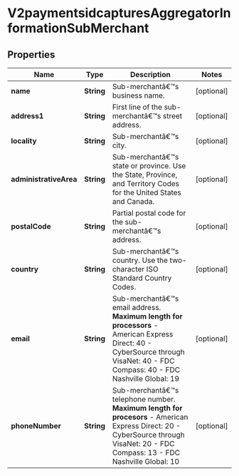 
# V2paymentsidcapturesAggregatorInformationSubMerchant

## Properties
Name | Type | Description | Notes
------------ | ------------- | ------------- | -------------
**name** | **String** | Sub-merchantâ€™s business name. |  [optional]
**address1** | **String** | First line of the sub-merchantâ€™s street address. |  [optional]
**locality** | **String** | Sub-merchantâ€™s city. |  [optional]
**administrativeArea** | **String** | Sub-merchantâ€™s state or province. Use the State, Province, and Territory Codes for the United States and Canada.  |  [optional]
**postalCode** | **String** | Partial postal code for the sub-merchantâ€™s address. |  [optional]
**country** | **String** | Sub-merchantâ€™s country. Use the two-character ISO Standard Country Codes. |  [optional]
**email** | **String** | Sub-merchantâ€™s email address.  **Maximum length for processors**   - American Express Direct: 40  - CyberSource through VisaNet: 40  - FDC Compass: 40  - FDC Nashville Global: 19  |  [optional]
**phoneNumber** | **String** | Sub-merchantâ€™s telephone number.  **Maximum length for procesors**   - American Express Direct: 20  - CyberSource through VisaNet: 20  - FDC Compass: 13  - FDC Nashville Global: 10  |  [optional]



